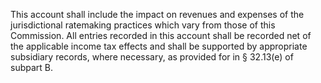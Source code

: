This account shall include the impact on revenues and expenses of the jurisdictional ratemaking practices which vary from those of this Commission. All entries recorded in this account shall be recorded net of the applicable income tax effects and shall be supported by appropriate subsidiary records, where necessary, as provided for in § 32.13(e) of subpart B.

